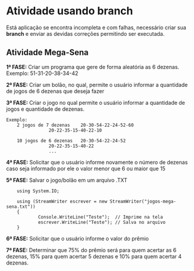 # Atividade usando branch

Está aplicação se encontra incompleta e com falhas, necessário criar sua **branch** e enviar as devidas correções permitindo ser executada.

## Atividade Mega-Sena

**1ª FASE:** Criar um programa que gere de forma aleatória as 6 dezenas. 
Exemplo: 51-31-20-38-34-42

**2ª FASE:** Criar um bolão, no qual, permite o usuário informar a quantidade de jogos de 6 dezenas que deseja fazer 

**3ª FASE:** Criar o jogo no qual permite o usuário informar a quantidade de jogos e quantidade de dezenas.

```
Exemplo:
	2 jogos de 7 dezenas 	20-30-54-22-24-52-60
				20-22-35-15-40-22-10

	10 jogos de 6 dezenas	20-30-54-22-24-52
				20-22-35-15-40-22
				...
```

**4ª FASE:** Solicitar que o usuário informe novamente o número de dezenas caso seja informado por ele o valor menor que 6 ou maior que 15

**5ª FASE:** Salvar o jogo/bolão em um arquivo .TXT
```
	using System.IO;

	using (StreamWriter escrever = new StreamWriter("jogos-mega-sena.txt"))
	{
    		Console.WriteLine("Teste");  // Imprime na tela
    		escrever.WriteLine("Teste"); // Salva no arquivo
	}
```

**6ª FASE:** Solicitar que o usuário informe o valor do prêmio

**7ª FASE:** Determinar que 75% do prêmio será para quem acertar as 6 dezenas, 15% para quem acertar 5 dezenas e 10% para quem acertar 4 dezenas.

<!--**8ª FASE:** Permitir que o sistema realize o sorteio de 6 dezenas aleatórias e dizer se deu ganhador: Mega-Sena, Quina e Quadra.-->
